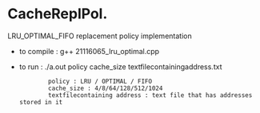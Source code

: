 # CacheReplPol.
LRU_OPTIMAL_FIFO replacement policy implementation

- to compile : 
              g++ 21116065_lru_optimal.cpp
- to run : 
              ./a.out policy cache_size textfilecontainingaddress.txt

              policy : LRU / OPTIMAL / FIFO
              cache_size : 4/8/64/128/512/1024
              textfilecontaining address : text file that has addresses stored in it
